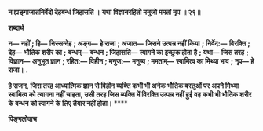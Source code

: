 **न ह्यङ्गाजातनिर्वेदो देहबन्धं जिहासति ।** **यथा विज्ञानरहितो मनुजो ममतां नृप ॥ २९॥** 

**शब्दार्थ** 

**न—** **नहीं** **; हि—** **निस्सन्देह** **; अङ्ग—** **हे राजा** **; अजात—** **जिसने उत्पन्न नहीं किया** **; निर्वेद:—** **विरक्ति** **; देह—** **भौतिक शरीर का** **;** **बन्धम्—** **बन्धन** **; जिहासति—** **त्यागने का इच्छुक होता है** **; यथा—** **जिस तरह** **; विज्ञान—** **अनुभूत ज्ञान** **; रहित:—** **विहीन** **; मनुज:—** **मनुष्य** **; ममताम्—** **स्वामित्व का मिथ्या भाव** **; नृप—** **हे राजा।** **.** 

**हे राजन्, जिस तरह आध्यात्मिक ज्ञान से विहीन व्यक्ति कभी भी अनेक भौतिक वस्तुओं पर** **अपने मिथ्या स्वामित्व को त्यागना नहीं चाहता, उसी तरह जिस व्यक्ति में विरक्ति उत्पन्न नहीं हुई** **वह कभी भी भौतिक शरीर के बन्धन को त्यागने के लिए तैयार नहीं होता।** **** 

**पिङ्गलोवाच** 